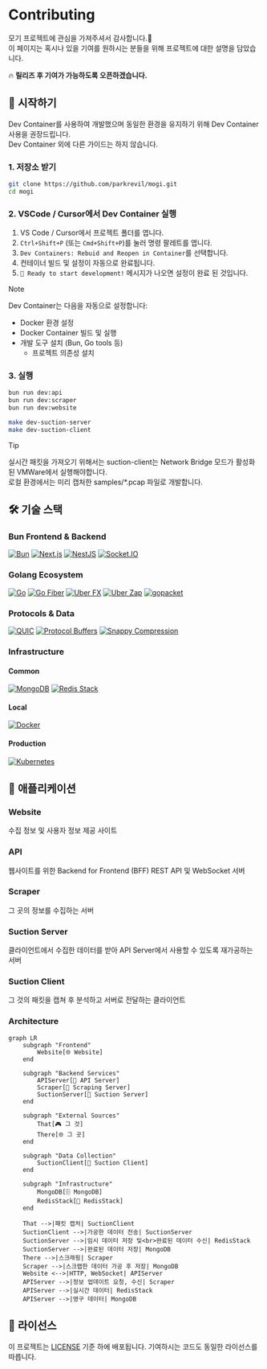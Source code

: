 # Contributing

모기 프로젝트에 관심을 가져주셔서 감사합니다.🙏
<br>
이 페이지는 혹시나 있을 기여를 원하시는 분들을 위해 프로젝트에 대한 설명을 담았습니다.

🔥 **릴리즈 후 기여가 가능하도록 오픈하겠습니다.**

## 🚀 시작하기

Dev Container를 사용하여 개발했으며 동일한 환경을 유지하기 위해 Dev Container 사용을 권장드립니다.
<br>
Dev Container 외에 다른 가이드는 하지 않습니다.

### 1. 저장소 받기
```bash
git clone https://github.com/parkrevil/mogi.git
cd mogi
```

### 2. VSCode / Cursor에서 Dev Container 실행
1. VS Code / Cursor에서 프로젝트 폴더를 엽니다.
2. `Ctrl+Shift+P` (또는 `Cmd+Shift+P`)를 눌러 명령 팔레트를 엽니다.
3. `Dev Containers: Rebuid and Reopen in Container`를 선택합니다.
4. 컨테이너 빌드 및 설정이 자동으로 완료됩니다.
5. `🚀 Ready to start development!` 메시지가 나오면 설정이 완료 된 것입니다.

> [!NOTE]
> Dev Container는 다음을 자동으로 설정합니다:
> - Docker 환경 설정
> - Docker Container 빌드 및 실행
> - 개발 도구 설치 (Bun, Go tools 등)
>   - 프로젝트 의존성 설치

### 3. 실행
```bash
bun run dev:api
bun run dev:scraper
bun run dev:website

make dev-suction-server
make dev-suction-client
```

> [!TIP]
> 실시간 패킷을 가져오기 위해서는 suction-client는 Network Bridge 모드가 활성화된 VMWare에서 실행해야합니다.<br>
로컬 환경에서는 미리 캡처한 samples/*.pcap 파일로 개발합니다.

## 🛠️ 기술 스택

### Bun Frontend & Backend
[![Bun](https://img.shields.io/badge/Bun-1.2.0+-000000?style=flat-square&logo=bun)](https://bun.sh/)
[![Next.js](https://img.shields.io/badge/Next.js-15.4.0+-000000?style=flat-square&logo=next.js)](https://nextjs.org/)
[![NestJS](https://img.shields.io/badge/NestJS-11.1.0+-E0234E?style=flat-square&logo=nestjs)](https://nestjs.com/)
[![Socket.IO](https://img.shields.io/badge/Socket.IO-4.0+-010101?style=flat-square&logo=socket.io)](https://socket.io/)

### Golang Ecosystem
[![Go](https://img.shields.io/badge/Go-1.21+-00ADD8?style=flat-square&logo=go)](https://golang.org/)
[![Go Fiber](https://img.shields.io/badge/Go%20Fiber-2.0+-00ADD8?style=flat-square&logo=go)](https://gofiber.io/)
[![Uber FX](https://img.shields.io/badge/Uber%20FX-1.0+-000000?style=flat-square&logo=go)](https://github.com/uber-go/fx)
[![Uber Zap](https://img.shields.io/badge/Uber%20Zap-1.0+-000000?style=flat-square&logo=go)](https://github.com/uber-go/zap)
[![gopacket](https://img.shields.io/badge/gopacket-1.0+-00ADD8?style=flat-square&logo=go)](https://github.com/google/gopacket)

### Protocols & Data
[![QUIC](https://img.shields.io/badge/QUIC%20Protocol-1.0+-000000?style=flat-square)](https://quicwg.org/)
[![Protocol Buffers](https://img.shields.io/badge/Protocol%20Buffers-3.0+-000000?style=flat-square&logo=protobuf)](https://developers.google.com/protocol-buffers)
[![Snappy Compression](https://img.shields.io/badge/Snappy%20Compression-1.0+-000000?style=flat-square)](https://github.com/golang/snappy)

### Infrastructure
#### Common
[![MongoDB](https://img.shields.io/badge/MongoDB-7.0+-47A248?style=flat-square&logo=mongodb)](https://www.mongodb.com/)
[![Redis Stack](https://img.shields.io/badge/Redis%20Stack-7.0+-DC382D?style=flat-square&logo=redis&logoColor=white)](https://redis.io/docs/stack/)

#### Local
[![Docker](https://img.shields.io/badge/Docker-20.10+-2496ED?style=flat-square&logo=docker)](https://www.docker.com/)

#### Production
[![Kubernetes](https://img.shields.io/badge/Kubernetes-326CE5?style=flat-square&logo=kubernetes&logoColor=white)](https://kubernetes.io/)

## 🎯 애플리케이션

### Website
수집 정보 및 사용자 정보 제공 사이트

### API
웹사이트를 위한 Backend for Frontend (BFF) REST API 및 WebSocket 서버

### Scraper
그 곳의 정보를 수집하는 서버

### Suction Server
클라이언트에서 수집한 데이터를 받아 API Server에서 사용할 수 있도록 재가공하는 서버

### Suction Client
그 것의 패킷을 캡쳐 후 분석하고 서버로 전달하는 클라이언트

### Architecture

```mermaid
graph LR
    subgraph "Frontend"
        Website[🌐 Website] 
    end
    
    subgraph "Backend Services"
        APIServer[🍞 API Server]
        Scraper[🍞 Scraping Server]
        SuctionServer[🐹 Suction Server]
    end

    subgraph "External Sources"
        That[🎮 그 것]
        There[🌐 그 곳]
    end

    subgraph "Data Collection"
        SuctionClient[🐹 Suction Client]
    end
    
    subgraph "Infrastructure"
        MongoDB[🗄️ MongoDB]
        RedisStack[🔴 RedisStack]
    end

    That -->|패킷 캡처| SuctionClient
    SuctionClient -->|가공한 데이터 전송| SuctionServer
    SuctionServer -->|임시 데이터 저장 및<br>완료된 데이터 수신| RedisStack
    SuctionServer -->|완료된 데이터 저장| MongoDB
    There -->|스크래핑| Scraper
    Scraper -->|스크랩한 데이터 가공 후 저장| MongoDB
    Website <-->|HTTP, WebSocket| APIServer
    APIServer -->|정보 업데이트 요청, 수신| Scraper
    APIServer -->|실시간 데이터| RedisStack
    APIServer -->|영구 데이터| MongoDB
```

## 📝 라이선스

이 프로젝트는 [LICENSE](LICENSE) 기준 하에 배포됩니다. 기여하시는 코드도 동일한 라이선스를 따릅니다.
